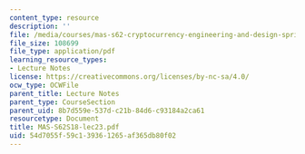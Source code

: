 ```yaml
---
content_type: resource
description: ''
file: /media/courses/mas-s62-cryptocurrency-engineering-and-design-spring-2018/54d7055f59c139361265af365db80f02_MAS-S62S18-lec23.pdf
file_size: 108699
file_type: application/pdf
learning_resource_types:
- Lecture Notes
license: https://creativecommons.org/licenses/by-nc-sa/4.0/
ocw_type: OCWFile
parent_title: Lecture Notes
parent_type: CourseSection
parent_uid: 8b7d559e-537d-c21b-84d6-c93184a2ca61
resourcetype: Document
title: MAS-S62S18-lec23.pdf
uid: 54d7055f-59c1-3936-1265-af365db80f02
---
```

